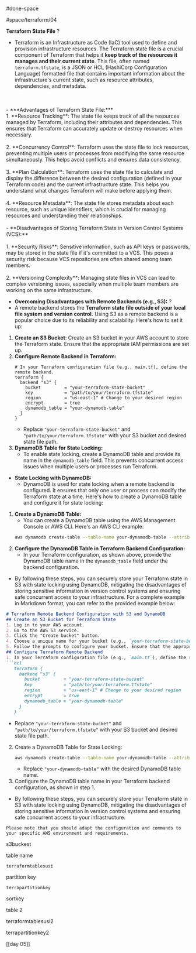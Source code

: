 #done-space 

#space/terraform/04




**Terraform State File**
?
- Terraform is an Infrastructure as Code (IaC) tool used to define and provision infrastructure resources. The Terraform state file is a crucial component of Terraform that helps it **keep track of the resources it manages and their current state**. This file, often named `terraform.tfstate`, is a JSON or HCL (HashiCorp Configuration Language) formatted file that contains important information about the infrastructure's current state, such as resource attributes, dependencies, and metadata.
</br>
</br>
- ***Advantages of Terraform State File:***
</br>
	1. **Resource Tracking**: The state file keeps track of all the resources managed by Terraform, including their attributes and dependencies. This ensures that Terraform can accurately update or destroy resources when necessary.
</br>
</br>
	2. **Concurrency Control**: Terraform uses the state file to lock resources, preventing multiple users or processes from modifying the same resource simultaneously. This helps avoid conflicts and ensures data consistency.
</br>
</br>
	3. **Plan Calculation**: Terraform uses the state file to calculate and display the difference between the desired configuration (defined in your Terraform code) and the current infrastructure state. This helps you understand what changes Terraform will make before applying them.
</br>
</br>
	4. **Resource Metadata**: The state file stores metadata about each resource, such as unique identifiers, which is crucial for managing resources and understanding their relationships.
</br>
</br>
- **Disadvantages of Storing Terraform State in Version Control Systems (VCS):**
</br>
</br>
	1. **Security Risks**: Sensitive information, such as API keys or passwords, may be stored in the state file if it's committed to a VCS. This poses a security risk because VCS repositories are often shared among team members.
</br>
</br>
	2. **Versioning Complexity**: Managing state files in VCS can lead to complex versioning issues, especially when multiple team members are working on the same infrastructure.
<!--SR:!2025-05-02,1,230-->




- **Overcoming Disadvantages with Remote Backends (e.g., S3):**
?
- A remote backend stores the **Terraform state file outside of your local file system and version control.** Using S3 as a remote backend is a popular choice due to its reliability and scalability. Here's how to set it up:
1. **Create an S3 Bucket**: Create an S3 bucket in your AWS account to store the Terraform state. Ensure that the appropriate IAM permissions are set up.
2. **Configure Remote Backend in Terraform:**
   ```hcl
   # In your Terraform configuration file (e.g., main.tf), define the remote backend.
   terraform {
     backend "s3" {
       bucket         = "your-terraform-state-bucket"
       key            = "path/to/your/terraform.tfstate"
       region         = "us-east-1" # Change to your desired region
       encrypt        = true
       dynamodb_table = "your-dynamodb-table"
     }
   }
   ```
   - Replace `"your-terraform-state-bucket"` and `"path/to/your/terraform.tfstate"` with your S3 bucket and desired state file path.
3. **DynamoDB Table for State Locking:**
   - To enable state locking, create a DynamoDB table and provide its name in the `dynamodb_table` field. This prevents concurrent access issues when multiple users or processes run Terraform.
- **State Locking with DynamoDB:**
	- DynamoDB is used for state locking when a remote backend is configured. It ensures that only one user or process can modify the Terraform state at a time. Here's how to create a DynamoDB table and configure it for state locking:
1. **Create a DynamoDB Table:**
   - You can create a DynamoDB table using the AWS Management Console or AWS CLI. Here's an AWS CLI example:
   ```sh
   aws dynamodb create-table --table-name your-dynamodb-table --attribute-definitions AttributeName=LockID,AttributeType=S --key-schema AttributeName=LockID,KeyType=HASH --provisioned-throughput ReadCapacityUnits=5,WriteCapacityUnits=5
   ```
2. **Configure the DynamoDB Table in Terraform Backend Configuration:**
   - In your Terraform configuration, as shown above, provide the DynamoDB table name in the `dynamodb_table` field under the backend configuration.
- By following these steps, you can securely store your Terraform state in S3 with state locking using DynamoDB, mitigating the disadvantages of storing sensitive information in version control systems and ensuring safe concurrent access to your infrastructure. For a complete example in Markdown format, you can refer to the provided example below:
```markdown
# Terraform Remote Backend Configuration with S3 and DynamoDB
## Create an S3 Bucket for Terraform State
1. Log in to your AWS account.
2. Go to the AWS S3 service.
3. Click the "Create bucket" button.
4. Choose a unique name for your bucket (e.g., `your-terraform-state-bucket`).
5. Follow the prompts to configure your bucket. Ensure that the appropriate permissions are set.
## Configure Terraform Remote Backend
1. In your Terraform configuration file (e.g., `main.tf`), define the remote backend:
```hcl
   terraform {
     backend "s3" {
       bucket         = "your-terraform-state-bucket"
       key            = "path/to/your/terraform.tfstate"
       region         = "us-east-1" # Change to your desired region
       encrypt        = true
       dynamodb_table = "your-dynamodb-table"
     }
   }
```
   - Replace `"your-terraform-state-bucket"` and `"path/to/your/terraform.tfstate"` with your S3 bucket and desired state file path.
2. Create a DynamoDB Table for State Locking:
   ```sh
   aws dynamodb create-table --table-name your-dynamodb-table --attribute-definitions AttributeName=LockID,AttributeType=S --key-schema AttributeName=LockID,KeyType=HASH --provisioned-throughput ReadCapacityUnits=5,WriteCapacityUnits=5
   ```
   - Replace `"your-dynamodb-table"` with the desired DynamoDB table name.
3. Configure the DynamoDB table name in your Terraform backend configuration, as shown in step 1.
- By following these steps, you can securely store your Terraform state in S3 with state locking using DynamoDB, mitigating the disadvantages of storing sensitive information in version control systems and ensuring safe concurrent access to your infrastructure.
```
Please note that you should adapt the configuration and commands to your specific AWS environment and requirements.
```

s3buckest

table name

```
terraformtablesusi
```


partition key

```
terrapartitionkey
```


sortkey



table 2

terraformtablesusi2


terrapartitionkey2


[[day 05]]